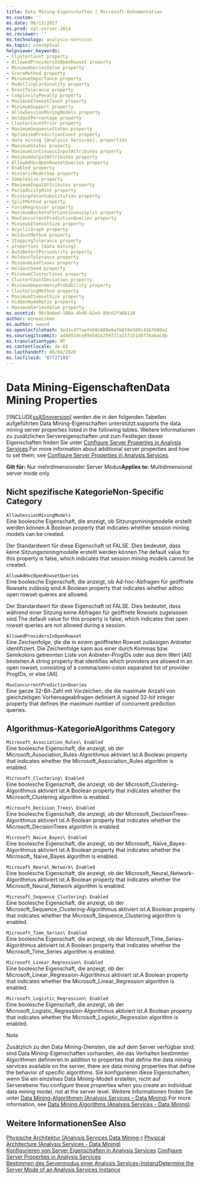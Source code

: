 ```yaml
---
title: Data Mining-Eigenschaften | Microsoft-Dokumentation
ms.custom: ''
ms.date: 06/13/2017
ms.prod: sql-server-2014
ms.reviewer: ''
ms.technology: analysis-services
ms.topic: conceptual
helpviewer_keywords:
- ClusterCount property
- AllowedProvidersInOpenRowset property
- MinimumSeriesValue property
- ScoreMethod property
- MinimumImportance property
- ModellingCardinality property
- BrentTolerance property
- ComplexityPenalty property
- MaximumItemsetCount property
- MinimumSupport property
- AllowSessionMiningModels property
- HoldoutPercentage property
- ClusterCountPrior property
- MaximumSequenceStates property
- OptimizedPredictionCount property
- data mining [Analysis Services], properties
- MaximumStates property
- MaximumContinuousInputAttributes property
- MaximumOutputAttributes property
- AllowAdHocOpenRowsetQueries property
- Enabled property
- HistoricModelGap property
- SampleSize property
- MaximumInputAttributes property
- PeriodicityHint property
- MissingValueSubstitution property
- SplitMethod property
- ForceRegressor property
- MaximumBucketsForContinuousSplit property
- MaxConcurrentPredictionQueries property
- MinimumItemsetSize property
- AcyclicGraph property
- HoldoutMethod property
- StoppingTolerance property
- properties [data mining]
- AutoDetectPeriodicity property
- HoldoutTolerance property
- MinimumLeafCases property
- HoldoutSeed property
- MinimumClusterCases property
- ClusterCountDeviation property
- MinimumDependencyProbability property
- ClusteringMethod property
- MaximumItemsetSize property
- HiddenNodeRatio property
- MaximumSeriesValue property
ms.assetid: 9bc9abed-180a-4bd8-b2eb-89c62fa88110
author: minewiskan
ms.author: owend
ms.openlocfilehash: 5ed1c47faafeb0c680e6afb6f8e509c426760da2
ms.sourcegitcommit: ad4d92dce894592a259721a1571b1d8736abacdb
ms.translationtype: MT
ms.contentlocale: de-DE
ms.lasthandoff: 08/04/2020
ms.locfileid: "87727189"
---
```

# <a name="data-mining-properties"></a><span data-ttu-id="da552-102">Data Mining-Eigenschaften</span><span class="sxs-lookup"><span data-stu-id="da552-102">Data Mining Properties</span></span>
  [!INCLUDE[ssASnoversion](../../includes/ssasnoversion-md.md)] <span data-ttu-id="da552-103">werden die in den folgenden Tabellen aufgeführten Data Mining-Eigenschaften unterstützt.</span><span class="sxs-lookup"><span data-stu-id="da552-103">supports the data mining server properties listed in the following tables.</span></span> <span data-ttu-id="da552-104">Weitere Informationen zu zusätzlichen Servereigenschaften und zum Festlegen dieser Eigenschaften finden Sie unter [Configure Server Properties in Analysis Services](server-properties-in-analysis-services.md).</span><span class="sxs-lookup"><span data-stu-id="da552-104">For more information about additional server properties and how to set them, see [Configure Server Properties in Analysis Services](server-properties-in-analysis-services.md).</span></span>  
  
 <span data-ttu-id="da552-105">**Gilt für:** Nur mehrdimensionaler Server Modus</span><span class="sxs-lookup"><span data-stu-id="da552-105">**Applies to:** Multidimensional server mode only</span></span>  
  
## <a name="non-specific-category"></a><span data-ttu-id="da552-106">Nicht spezifische Kategorie</span><span class="sxs-lookup"><span data-stu-id="da552-106">Non-Specific Category</span></span>  
 `AllowSessionMiningModels`  
 <span data-ttu-id="da552-107">Eine boolesche Eigenschaft, die anzeigt, ob Sitzungsminingmodelle erstellt werden können.</span><span class="sxs-lookup"><span data-stu-id="da552-107">A Boolean property that indicates whether session mining models can be created.</span></span>  
  
 <span data-ttu-id="da552-108">Der Standardwert für diese Eigenschaft ist FALSE. Dies bedeutet, dass keine Sitzungsminingmodelle erstellt werden können.</span><span class="sxs-lookup"><span data-stu-id="da552-108">The default value for this property is false, which indicates that session mining models cannot be created.</span></span>  
  
 `AllowAdHocOpenRowsetQueries`  
 <span data-ttu-id="da552-109">Eine boolesche Eigenschaft, die anzeigt, ob Ad-hoc-Abfragen für geöffnete Rowsets zulässig sind.</span><span class="sxs-lookup"><span data-stu-id="da552-109">A Boolean property that indicates whether adhoc open rowset queries are allowed.</span></span>  
  
 <span data-ttu-id="da552-110">Der Standardwert für diese Eigenschaft ist FALSE. Dies bedeutet, dass während einer Sitzung keine Abfragen für geöffnete Rowsets zugelassen sind.</span><span class="sxs-lookup"><span data-stu-id="da552-110">The default value for this property is false, which indicates that open rowset queries are not allowed during a session.</span></span>  
  
 `AllowedProvidersInOpenRowset`  
 <span data-ttu-id="da552-111">Eine Zeichenfolge, die die in einem geöffneten Rowset zulässigen Anbieter identifiziert. Die Zeichenfolge kann aus einer durch Kommas bzw. Semikolons getrennten Liste von Anbieter-ProgIDs oder aus dem Wert [All] bestehen.</span><span class="sxs-lookup"><span data-stu-id="da552-111">A string property that identifies which providers are allowed in an open rowset, consisting of a comma/semi-colon separated list of provider ProgIDs, or else [All].</span></span>  
  
 `MaxConcurrentPredictionQueries`  
 <span data-ttu-id="da552-112">Eine ganze 32-Bit-Zahl mit Vorzeichen, die die maximale Anzahl von gleichzeitigen Vorhersageabfragen definiert.</span><span class="sxs-lookup"><span data-stu-id="da552-112">A signed 32-bit integer property that defines the maximum number of concurrent prediction queries.</span></span>  
  
## <a name="algorithms-category"></a><span data-ttu-id="da552-113">Algorithmus-Kategorie</span><span class="sxs-lookup"><span data-stu-id="da552-113">Algorithms Category</span></span>  
 `Microsoft_Association_Rules\ Enabled`  
 <span data-ttu-id="da552-114">Eine boolesche Eigenschaft, die anzeigt, ob der Microsoft_Association_Rules-Algorithmus aktiviert ist.</span><span class="sxs-lookup"><span data-stu-id="da552-114">A Boolean property that indicates whether the Microsoft_Association_Rules algorithm is enabled.</span></span>  
  
 `Microsoft_Clustering\ Enabled`  
 <span data-ttu-id="da552-115">Eine boolesche Eigenschaft, die anzeigt, ob der Microsoft_Clustering-Algorithmus aktiviert ist.</span><span class="sxs-lookup"><span data-stu-id="da552-115">A Boolean property that indicates whether the Microsoft_Clustering algorithm is enabled.</span></span>  
  
 `Microsoft_Decision_Trees\ Enabled`  
 <span data-ttu-id="da552-116">Eine boolesche Eigenschaft, die anzeigt, ob der Microsoft_DecisionTrees-Algorithmus aktiviert ist.</span><span class="sxs-lookup"><span data-stu-id="da552-116">A Boolean property that indicates whether the Microsoft_DecisionTrees algorithm is enabled.</span></span>  
  
 `Microsoft_Naive_Bayes\ Enabled`  
 <span data-ttu-id="da552-117">Eine boolesche Eigenschaft, die anzeigt, ob der Microsoft_ Naive_Bayes-Algorithmus aktiviert ist.</span><span class="sxs-lookup"><span data-stu-id="da552-117">A Boolean property that indicates whether the Microsoft_ Naive_Bayes algorithm is enabled.</span></span>  
  
 `Microsoft_Neural_Network\ Enabled`  
 <span data-ttu-id="da552-118">Eine boolesche Eigenschaft, die anzeigt, ob der Microsoft_Neural_Network-Algorithmus aktiviert ist.</span><span class="sxs-lookup"><span data-stu-id="da552-118">A Boolean property that indicates whether the Microsoft_Neural_Network algorithm is enabled.</span></span>  
  
 `Microsoft_Sequence_Clustering\ Enabled`  
 <span data-ttu-id="da552-119">Eine boolesche Eigenschaft, die anzeigt, ob der Microsoft_Sequence_Clustering-Algorithmus aktiviert ist.</span><span class="sxs-lookup"><span data-stu-id="da552-119">A Boolean property that indicates whether the Microsoft_Sequence_Clustering algorithm is enabled.</span></span>  
  
 `Microsoft_Time_Series\ Enabled`  
 <span data-ttu-id="da552-120">Eine boolesche Eigenschaft, die anzeigt, ob der Microsoft_Time_Series-Algorithmus aktiviert ist.</span><span class="sxs-lookup"><span data-stu-id="da552-120">A Boolean property that indicates whether the Microsoft_Time_Series algorithm is enabled.</span></span>  
  
 `Microsoft_Linear_Regression\ Enabled`  
 <span data-ttu-id="da552-121">Eine boolesche Eigenschaft, die anzeigt, ob der Microsoft_Linear_Regression-Algorithmus aktiviert ist.</span><span class="sxs-lookup"><span data-stu-id="da552-121">A Boolean property that indicates whether the Microsoft_Linear_Regression algorithm is enabled.</span></span>  
  
 `Microsoft_Logistic_Regression\ Enabled`  
 <span data-ttu-id="da552-122">Eine boolesche Eigenschaft, die anzeigt, ob der Microsoft_Logistic_Regression-Algorithmus aktiviert ist.</span><span class="sxs-lookup"><span data-stu-id="da552-122">A Boolean property that indicates whether the Microsoft_Logistic_Regression algorithm is enabled.</span></span>  
  
> [!NOTE]  
>  <span data-ttu-id="da552-123">Zusätzlich zu den Data Mining-Diensten, die auf dem Server verfügbar sind, sind Data Mining-Eigenschaften vorhanden, die das Verhalten bestimmter Algorithmen definieren.</span><span class="sxs-lookup"><span data-stu-id="da552-123">In addition to properties that define the data mining services available on the server, there are data mining properties that define the behavior of specific algorithms.</span></span> <span data-ttu-id="da552-124">Sie konfigurieren diese Eigenschaften, wenn Sie ein einzelnes Data Mining-Modell erstellen, nicht auf Serverebene.</span><span class="sxs-lookup"><span data-stu-id="da552-124">You configure these properties when you create an individual data mining model, not at the server level.</span></span> <span data-ttu-id="da552-125">Weitere Informationen finden Sie unter [Data Mining-Algorithmen &#40;Analysis Services – Data Mining&#41;](../data-mining/data-mining-algorithms-analysis-services-data-mining.md).</span><span class="sxs-lookup"><span data-stu-id="da552-125">For more information, see [Data Mining Algorithms &#40;Analysis Services - Data Mining&#41;](../data-mining/data-mining-algorithms-analysis-services-data-mining.md).</span></span>  
  
## <a name="see-also"></a><span data-ttu-id="da552-126">Weitere Informationen</span><span class="sxs-lookup"><span data-stu-id="da552-126">See Also</span></span>  
 <span data-ttu-id="da552-127">[Physische Architektur &#40;Analysis Services Data Mining-&#41;](../data-mining/physical-architecture-analysis-services-data-mining.md) </span><span class="sxs-lookup"><span data-stu-id="da552-127">[Physical Architecture &#40;Analysis Services - Data Mining&#41;](../data-mining/physical-architecture-analysis-services-data-mining.md) </span></span>  
 <span data-ttu-id="da552-128">[Konfigurieren von Server Eigenschaften in Analysis Services](server-properties-in-analysis-services.md) </span><span class="sxs-lookup"><span data-stu-id="da552-128">[Configure Server Properties in Analysis Services](server-properties-in-analysis-services.md) </span></span>  
 [<span data-ttu-id="da552-129">Bestimmen des Servermodus einer Analysis Services-Instanz</span><span class="sxs-lookup"><span data-stu-id="da552-129">Determine the Server Mode of an Analysis Services Instance</span></span>](../instances/determine-the-server-mode-of-an-analysis-services-instance.md)  
  
  
